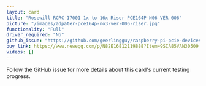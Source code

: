 ```yaml
---
layout: card
title: "Rosewill RCRC-17001 1x to 16x Riser PCE164P-N06 VER 006"
picture: "/images/adpater-pce164p-no3-ver-006-riser.jpg"
functionality: "Full"
driver_required: "No"
github_issue: "https://github.com/geerlingguy/raspberry-pi-pcie-devices/issues/14"
buy_link: https://www.newegg.com/p/N82E16812119888?Item=9SIA85VAN30509
videos: []
---
```

Follow the GitHub issue for more details about this card's current testing progress.
